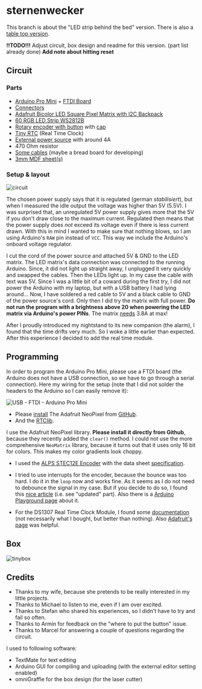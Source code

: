 # sternenwecker

This branch is about the "LED strip behind the bed" version.
There is also a [table top version](https://github.com/motine/sternenwecker/tree/single_matrix).

**!!TODO!!!** Adjust circuit, box design and readme for this version. (part list already done)
**Add note about hitting reset**


## Circuit
### Parts

- [Arduino Pro Mini](http://www.amazon.de/dp/B00PLD3E1S) + [FTDI Board](http://www.exp-tech.de/foca-v2-2-ft232rl-tiny-breakout-usb-to-serial-uart-interface)
- [Connectors](http://www.exp-tech.de/waterproof-dc-power-cable-set-5-5-2-1mm)
- [Adafruit Bicolor LED Square Pixel Matrix with I2C Backpack](http://www.exp-tech.de/adafruit-bicolor-led-square-pixel-matrix-with-i2c-backpack)
- [60 RGB LED Strip WS2812B](http://r.ebay.com/bDToHk)
- [Rotary encoder with button](http://www.conrad.com/ce/en/product/700708/Encoder-5-Vdc-0001-A-360-ALPS-STEC12E08-1-pcs) with [cap](http://www.conrad.com/ce/en/product/700619/ALPS-DK13-164A645-Rotary-Knob-For-Encoder-With-Plastic-Shaft-Rotary-button-?ref=oz)
- [Tiny RTC](http://www.amazon.de/dp/B00NW50PA0) (Real Time Clock)
- [External power source](http://www.amazon.de/dp/B004S7U4IO) with around 4A
- 470 Ohm resistor
- [Some cables](http://www.amazon.de/dp/B00PXBVRZS) (maybe a bread board for developing)
- [3mm MDF sheet(s)](http://www.modulor.de/en/Wood-Cork/Fibreboards/MDF-Boards/MDF-brown-uncoated.html)

### Setup & layout

![circuit](https://raw.githubusercontent.com/motine/sternenwecker/master/wiring/circuit.png)

The chosen power supply says that it is regulated (german _stabilisiert_), but when I measured the idle output the voltage was higher than 5V (5.5V). I was surprised that, an unregulated 5V power supply gives more that the 5V if you don't draw close to the maximum current. Regulated then means that the power supply does _not_ exceed its voltage even if there is less current drawn. With this in mind I wanted to make sure that nothing blows, so I am using Arduino's `RAW` pin instead of `VCC`. This way we include the Arduino's onboard voltage regulator.

I cut the cord of the power source and attached 5V & GND to the LED matrix. The LED matrix's data connection was connected to the running Arduino. Since, it did not light up straight away, I unplugged it very quickly and swapped the cables. Then the LEDs light up. In my case the cable with text was 5V. Since I was a little bit of a coward during the first try, I did not power the Arduino with my laptop, but with a USB battery I had lying around... Now, I have soldered a red cable to 5V and a black cable to GND of the power source's cord. Only then I did try the matrix with full power. **Do not run the program with a brightness above 20 when powering the LED matrix via Arduino's power PINs**. The matrix [needs](https://learn.adafruit.com/adafruit-neopixel-uberguide/power) 3.8A at max!

After I proudly introduced my nightstand to its new companion (the alarm), I found that the time drifts very much. So I woke a little earlier than expected. After this experience I decided to add the real time module.

## Programming

In order to program the Arduino Pro Mini, please use a FTDI board (the Arduino does not have a USB connection, so we have to go through a serial connection). Here my wiring for the setup (note that I did not solder the headers to the Arduino so I can easily remove it):

![USB - FTDI - Arduino Pro Mini](https://raw.githubusercontent.com/motine/sternenwecker/master/wiring/usb-serial-aruino.png)

- Please [install](https://learn.adafruit.com/adafruit-all-about-arduino-libraries-install-use/arduino-libraries) The Adafruit NeoPixel from [GitHub](https://github.com/adafruit/Adafruit_NeoPixel).
- And the [RTClib](https://github.com/jcw/rtclib).

I use the Adafruit NeoPixel library. **Please install it directly from Github**, because they recently added the `clear()` method. I could not use the more comprehensive `NeoMatrix` library, because it turns out that it uses only 16 bit for colors. This makes my color gradients look choppy.

* I used the [ALPS STEC12E Encoder](http://www.reichelt.de/Drehimpulsgeber/STEC12E08/3/index.html?;ACTION=3;LA=5000;GROUP=B29;GROUPID=3714;ARTICLE=73923;START=0;SORT=artnr;OFFSET=16;SID=12T8NM5n8AAAIAAFaMoB8531a88b7cd82ed0595530ee4614f0159) with the data sheet [specification](https://cdn-reichelt.de/documents/datenblatt/F100/402097STEC12E08.PDF).

* I tried to use interrupts for the encoder, because the bounce was too hard. I do it in the `loop` now and works fine. As it seems as I do not need to debounce the signal in my case. But if you decide to do so, I found this [nice article](https://hifiduino.wordpress.com/2010/10/20/rotaryencoder-hw-sw-no-debounce) (i.e. see "updated" part). Also there is a [Arduino Playground page](http://playground.arduino.cc/code/bounce) about it.

* For the DS1307 Real Time Clock Module, I found some [documentation](http://www.sainsmart.com/arduino-i2c-rtc-ds1307-at24c32-real-time-clock-module-board-for-avr-arm-pic.html) (not necessarily what I bought, but better than nothing). Also [Adafruit's page](https://learn.adafruit.com/ds1307-real-time-clock-breakout-board-kit/arduino-library) was helpful.

## Box

![tinybox](https://raw.githubusercontent.com/motine/sternenwecker/master/box/tinybox-larger.svg)

## Credits

* Thanks to my wife, because she pretends to be really interested in my little projects.
* Thanks to Michael to listen to me, even if I am over excited.
* Thanks to Stefan who shared his experiences, so I didn't have to try and fail so often. 
* Thanks to Armin for feedback on the "where to put the button" issue.
* Thanks to Marcel for answering a couple of questions regarding the circuit.

I used to following software:

* TextMate for text editing
* Arduino GUI for compiling and uploading (with the external editor setting enabled)
* omniGraffle for the box design (for the laser cutter)
